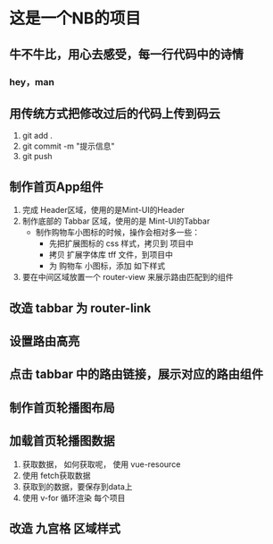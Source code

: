 # 这是一个NB的项目

## 牛不牛比，用心去感受，每一行代码中的诗情


### hey，man

## 用传统方式把修改过后的代码上传到码云
1. git add .
2. git commit -m "提示信息"
3. git push

## 制作首页App组件
1. 完成 Header区域，使用的是Mint-UI的Header
2. 制作底部的 Tabbar 区域，使用的是 Mint-UI的Tabbar
   + 制作购物车小图标的时候，操作会相对多一些：
     + 先把扩展图标的 css 样式，拷贝到 项目中
     + 拷贝 扩展字体库 tff 文件，到项目中
     + 为 购物车 小图标，添加 如下样式 
3. 要在中间区域放置一个 router-view 来展示路由匹配到的组件

## 改造 tabbar 为 router-link


## 设置路由高亮

## 点击 tabbar 中的路由链接，展示对应的路由组件

## 制作首页轮播图布局

## 加载首页轮播图数据
1. 获取数据， 如何获取呢， 使用 vue-resource
2. 使用 fetch获取数据
3. 获取到的数据，要保存到data上
4. 使用 v-for 循环渲染 每个项目

## 改造 九宫格 区域样式